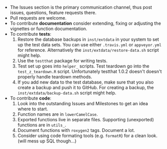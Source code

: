 + The Issues section is the primary communication channel, thus post issues, questions, feature requests there.
+ Pull requests are welcome.
+ To contribute **documentation** consider extending, fixing or adjusting the vignettes or function documentation.
+ To contribute **tests**:
    1. Restore the database backups in `inst/extdata` in your system to set up the test data sets. You can use either `.travis.yml` or `appveyor.yml` for reference. Alternatively the `inst/extdata/restore-data.sh` script might help.
    2. Use the `testthat` package for writing tests.
    3. Test set up goes into `helper_` scripts. Test teardown go into the `test_z_teardown.R` script. Unfortunately testthat 1.0.2 doesn't doesn't properly handle teardown methods.
    4. If you add new data to the test database, make sure that you also create a backup and push it to GitHub. For creating a backup, the `inst/extdata/backup-data.sh` script might help.
+ To contribute **code**:
    1. Look into the outstanding Issues and Milestones to get an idea where to start.
    2. Function names are in `lowerCamelCase`.
    3. Exported functions live in separate files. Supporting (unexported) functions are in `utils_`.
    4. Document functions with `roxygen2` tags. Document a lot.
    5. Consider using code formating tools (e.g. `formatR`) for a clean look. (will mess up SQL though...)
